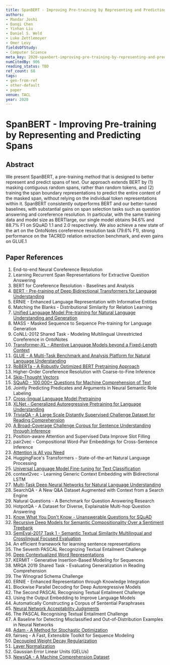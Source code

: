 ```yaml
---
title: SpanBERT - Improving Pre-training by Representing and Predicting Spans
authors:
- Mandar Joshi
- Danqi Chen
- Yinhan Liu
- Daniel S. Weld
- Luke Zettlemoyer
- Omer Levy
fieldsOfStudy:
- Computer Science
meta_key: 2020-spanbert-improving-pre-training-by-representing-and-predicting-spans
numCitedBy: 906
reading_status: TBD
ref_count: 68
tags:
- gen-from-ref
- other-default
- paper
venue: TACL
year: 2020
---
```


# SpanBERT - Improving Pre-training by Representing and Predicting Spans

## Abstract

We present SpanBERT, a pre-training method that is designed to better represent and predict spans of text. Our approach extends BERT by (1) masking contiguous random spans, rather than random tokens, and (2) training the span boundary representations to predict the entire content of the masked span, without relying on the individual token representations within it. SpanBERT consistently outperforms BERT and our better-tuned baselines, with substantial gains on span selection tasks such as question answering and coreference resolution. In particular, with the same training data and model size as BERTlarge, our single model obtains 94.6% and 88.7% F1 on SQuAD 1.1 and 2.0 respectively. We also achieve a new state of the art on the OntoNotes coreference resolution task (79.6% F1), strong performance on the TACRED relation extraction benchmark, and even gains on GLUE.1

## Paper References

1. End-to-end Neural Coreference Resolution
2. Learning Recurrent Span Representations for Extractive Question Answering
3. BERT for Coreference Resolution - Baselines and Analysis
4. [BERT - Pre-training of Deep Bidirectional Transformers for Language Understanding](2019-bert-pre-training-of-deep-bidirectional-transformers-for-language-understanding)
5. ERNIE - Enhanced Language Representation with Informative Entities
6. Matching the Blanks - Distributional Similarity for Relation Learning
7. [Unified Language Model Pre-training for Natural Language Understanding and Generation](2019-unified-language-model-pre-training-for-natural-language-understanding-and-generation)
8. MASS - Masked Sequence to Sequence Pre-training for Language Generation
9. CoNLL-2012 Shared Task - Modeling Multilingual Unrestricted Coreference in OntoNotes
10. [Transformer-XL - Attentive Language Models beyond a Fixed-Length Context](2019-transformer-xl-attentive-language-models-beyond-a-fixed-length-context)
11. [GLUE - A Multi-Task Benchmark and Analysis Platform for Natural Language Understanding](2018-glue-a-multi-task-benchmark-and-analysis-platform-for-natural-language-understanding)
12. [RoBERTa - A Robustly Optimized BERT Pretraining Approach](2019-roberta-a-robustly-optimized-bert-pretraining-approach)
13. Higher-Order Coreference Resolution with Coarse-to-Fine Inference
14. [Skip-Thought Vectors](2015-skip-thought-vectors)
15. [SQuAD - 100,000+ Questions for Machine Comprehension of Text](2016-squad-100-000-questions-for-machine-comprehension-of-text)
16. Jointly Predicting Predicates and Arguments in Neural Semantic Role Labeling
17. [Cross-lingual Language Model Pretraining](2019-cross-lingual-language-model-pretraining)
18. [XLNet - Generalized Autoregressive Pretraining for Language Understanding](2019-xlnet-generalized-autoregressive-pretraining-for-language-understanding)
19. [TriviaQA - A Large Scale Distantly Supervised Challenge Dataset for Reading Comprehension](2017-triviaqa-a-large-scale-distantly-supervised-challenge-dataset-for-reading-comprehension)
20. [A Broad-Coverage Challenge Corpus for Sentence Understanding through Inference](2018-a-broad-coverage-challenge-corpus-for-sentence-understanding-through-inference)
21. Position-aware Attention and Supervised Data Improve Slot Filling
22. pair2vec - Compositional Word-Pair Embeddings for Cross-Sentence Inference
23. [Attention is All you Need](2017-attention-is-all-you-need)
24. HuggingFace's Transformers - State-of-the-art Natural Language Processing
25. [Universal Language Model Fine-tuning for Text Classification](2018-universal-language-model-fine-tuning-for-text-classification)
26. context2vec - Learning Generic Context Embedding with Bidirectional LSTM
27. [Multi-Task Deep Neural Networks for Natural Language Understanding](2019-multi-task-deep-neural-networks-for-natural-language-understanding)
28. SearchQA - A New Q&A Dataset Augmented with Context from a Search Engine
29. Natural Questions - A Benchmark for Question Answering Research
30. HotpotQA - A Dataset for Diverse, Explainable Multi-hop Question Answering
31. [Know What You Don't Know - Unanswerable Questions for SQuAD](2018-know-what-you-don-t-know-unanswerable-questions-for-squad)
32. [Recursive Deep Models for Semantic Compositionality Over a Sentiment Treebank](2013-recursive-deep-models-for-semantic-compositionality-over-a-sentiment-treebank)
33. [SemEval-2017 Task 1 - Semantic Textual Similarity Multilingual and Crosslingual Focused Evaluation](2017-semeval-2017-task-1-semantic-textual-similarity-multilingual-and-crosslingual-focused-evaluation)
34. An efficient framework for learning sentence representations
35. The Seventh PASCAL Recognizing Textual Entailment Challenge
36. [Deep Contextualized Word Representations](2018-deep-contextualized-word-representations)
37. KERMIT - Generative Insertion-Based Modeling for Sequences
38. MRQA 2019 Shared Task - Evaluating Generalization in Reading Comprehension
39. The Winograd Schema Challenge
40. ERNIE - Enhanced Representation through Knowledge Integration
41. Blockwise Parallel Decoding for Deep Autoregressive Models
42. The Second PASCAL Recognising Textual Entailment Challenge
43. Using the Output Embedding to Improve Language Models
44. Automatically Constructing a Corpus of Sentential Paraphrases
45. [Neural Network Acceptability Judgments](2019-neural-network-acceptability-judgments)
46. The PASCAL Recognising Textual Entailment Challenge
47. A Baseline for Detecting Misclassified and Out-of-Distribution Examples in Neural Networks
48. [Adam - A Method for Stochastic Optimization](2015-adam-a-method-for-stochastic-optimization)
49. fairseq - A Fast, Extensible Toolkit for Sequence Modeling
50. [Decoupled Weight Decay Regularization](2019-decoupled-weight-decay-regularization)
51. [Layer Normalization](2016-layer-normalization)
52. Gaussian Error Linear Units (GELUs)
53. [NewsQA - A Machine Comprehension Dataset](2017-newsqa-a-machine-comprehension-dataset)
